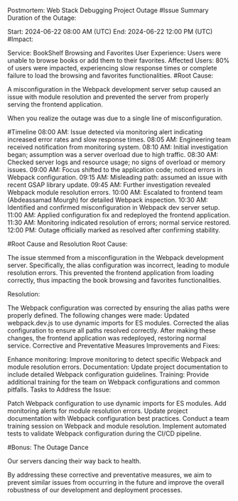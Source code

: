 Postmortem: Web Stack Debugging Project Outage
#Issue Summary
Duration of the Outage:

Start: 2024-06-22 08:00 AM (UTC)
End: 2024-06-22 12:00 PM (UTC)
#Impact:

Service: BookShelf Browsing and Favorites
User Experience: Users were unable to browse books or add them to their favorites.
Affected Users: 80% of users were impacted, experiencing slow response times or complete failure to load the browsing and favorites functionalities.
#Root Cause:

A misconfiguration in the Webpack development server setup caused an issue with module resolution and prevented the server from properly serving the frontend application.

When you realize the outage was due to a single line of misconfiguration.

#Timeline
08:00 AM: Issue detected via monitoring alert indicating increased error rates and slow response times.
08:05 AM: Engineering team received notification from monitoring system.
08:10 AM: Initial investigation began; assumption was a server overload due to high traffic.
08:30 AM: Checked server logs and resource usage; no signs of overload or memory issues.
09:00 AM: Focus shifted to the application code; noticed errors in Webpack configuration.
09:15 AM: Misleading path: assumed an issue with recent GSAP library update.
09:45 AM: Further investigation revealed Webpack module resolution errors.
10:00 AM: Escalated to frontend team (Abdeassamad Mourgh) for detailed Webpack inspection.
10:30 AM: Identified and confirmed misconfiguration in Webpack dev server setup.
11:00 AM: Applied configuration fix and redeployed the frontend application.
11:30 AM: Monitoring indicated resolution of errors; normal service restored.
12:00 PM: Outage officially marked as resolved after confirming stability. 


#Root Cause and Resolution
Root Cause:

The issue stemmed from a misconfiguration in the Webpack development server. Specifically, the alias configuration was incorrect, leading to module resolution errors. This prevented the frontend application from loading correctly, thus impacting the book browsing and favorites functionalities.


Resolution:

The Webpack configuration was corrected by ensuring the alias paths were properly defined. The following changes were made:
Updated webpack.dev.js to use dynamic imports for ES modules.
Corrected the alias configuration to ensure all paths resolved correctly.
After making these changes, the frontend application was redeployed, restoring normal service.
Corrective and Preventative Measures
Improvements and Fixes:

Enhance monitoring: Improve monitoring to detect specific Webpack and module resolution errors.
Documentation: Update project documentation to include detailed Webpack configuration guidelines.
Training: Provide additional training for the team on Webpack configurations and common pitfalls.
Tasks to Address the Issue:

 Patch Webpack configuration to use dynamic imports for ES modules.
 Add monitoring alerts for module resolution errors.
 Update project documentation with Webpack configuration best practices.
 Conduct a team training session on Webpack and module resolution.
 Implement automated tests to validate Webpack configuration during the CI/CD pipeline.

 
#Bonus: The Outage Dance

Our servers dancing their way back to health.

By addressing these corrective and preventative measures, we aim to prevent similar issues from occurring in the future and improve the overall robustness of our development and deployment processes.





